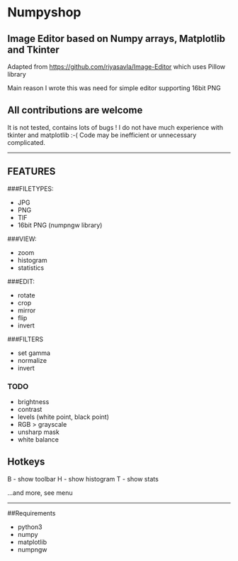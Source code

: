 # Numpyshop

Image Editor based on Numpy arrays, Matplotlib and Tkinter
--------------------------------------------------------

Adapted from https://github.com/riyasavla/Image-Editor
which uses Pillow library 

Main reason I wrote this was need for simple editor supporting 16bit PNG

 

**All contributions are welcome**
-----------------------------

It is not tested, contains lots of bugs !
I do not have much experience with tkinter and matplotlib :-( 
Code may be inefficient or unnecessary complicated.

-----------------------------
## FEATURES


###FILETYPES:
* JPG
* PNG 
* TIF
* 16bit PNG  (numpngw library)


###VIEW:
* zoom
* histogram
* statistics

###EDIT:
* rotate
* crop
* mirror
* flip
* invert

###FILTERS
* set gamma
* normalize
* invert


### TODO
* brightness
* contrast
* levels (white point, black point)
* RGB > grayscale
* unsharp mask
* white balance

## Hotkeys
B - show toolbar
H - show histogram
T - show stats

...and more, see menu

-----------------------------
##Requirements

* python3
* numpy
* matplotlib
* numpngw
